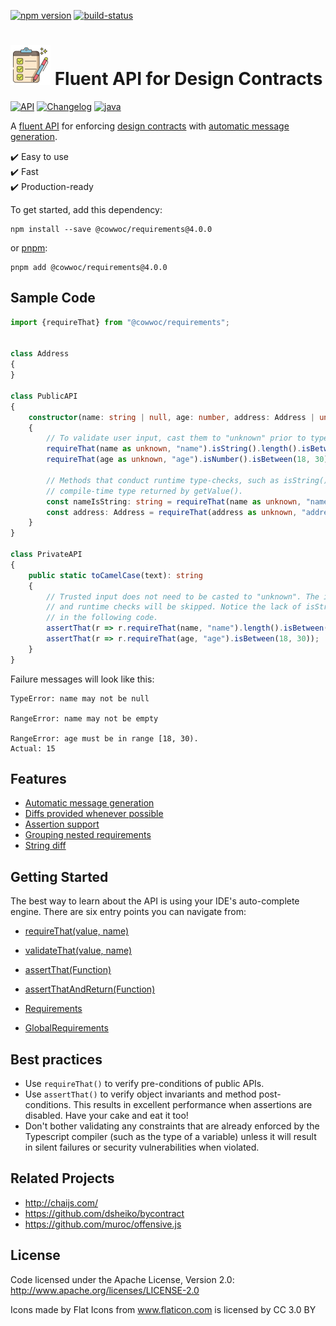 [![npm version](https://badge.fury.io/js/%40cowwoc%2Frequirements.svg)](https://badge.fury.io/js/%40cowwoc%2Frequirements)
[![build-status](https://github.com/cowwoc/requirements.js/workflows/Build/badge.svg)](https://github.com/cowwoc/requirements.js/actions?query=workflow%3ABuild)

# <img src="https://raw.githubusercontent.com/cowwoc/requirements.js/release-4.0.0/docs/checklist.svg?sanitize=true" width=64 height=64 alt="checklist"> Fluent API for Design Contracts

[![API](https://img.shields.io/badge/api_docs-5B45D5.svg)](https://cowwoc.github.io/requirements.js/4.0.0/docs/api/)
[![Changelog](https://img.shields.io/badge/changelog-A345D5.svg)](docs/Changelog.md)
[![java](https://img.shields.io/badge/other%20languages-java-457FD5.svg)](../../../requirements.java)

A [fluent API](https://en.wikipedia.org/wiki/Fluent_interface) for enforcing
[design contracts](https://en.wikipedia.org/wiki/Design_by_contract)
with [automatic message generation](#usage).

✔️ Easy to use  
✔️ Fast  
✔️ Production-ready

To get started, add this dependency:

```shell
npm install --save @cowwoc/requirements@4.0.0
```

or [pnpm](https://pnpm.io/):

```shell
pnpm add @cowwoc/requirements@4.0.0
```

## Sample Code

```typescript
import {requireThat} from "@cowwoc/requirements";


class Address
{
}

class PublicAPI
{
	constructor(name: string | null, age: number, address: Address | undefined)
	{
		// To validate user input, cast them to "unknown" prior to type-checks.
		requireThat(name as unknown, "name").isString().length().isBetween(1, 30);
		requireThat(age as unknown, "age").isNumber().isBetween(18, 30);

		// Methods that conduct runtime type-checks, such as isString() or isNotNull(), update the
		// compile-time type returned by getValue().
		const nameIsString: string = requireThat(name as unknown, "name").isString().getValue();
		const address: Address = requireThat(address as unknown, "address").isInstance(Address).getValue();
	}
}

class PrivateAPI
{
	public static toCamelCase(text): string
	{
		// Trusted input does not need to be casted to "unknown". The input type will be inferred
		// and runtime checks will be skipped. Notice the lack of isString() or isNumber() invocations
		// in the following code.
		assertThat(r => r.requireThat(name, "name").length().isBetween(1, 30));
		assertThat(r => r.requireThat(age, "age").isBetween(18, 30));
	}
}
```

Failure messages will look like this:

```text
TypeError: name may not be null

RangeError: name may not be empty

RangeError: age must be in range [18, 30).
Actual: 15
```

## Features

* [Automatic message generation](docs/Features.md#automatic-message-generation)
* [Diffs provided whenever possible](docs/Features.md#diffs-provided-whenever-possible)
* [Assertion support](docs/Features.md#assertion-support)
* [Grouping nested requirements](docs/Features.md#grouping-nested-requirements)
* [String diff](docs/Features.md#string-diff)

## Getting Started

The best way to learn about the API is using your IDE's auto-complete engine.
There are six entry points you can navigate from:

* [requireThat(value, name)](https://cowwoc.github.io/requirements.js/4.0.0/docs/api/module-DefaultRequirements.html#~requireThat)
* [validateThat(value, name)](https://cowwoc.github.io/requirements.js/4.0.0/docs/api/module-DefaultRequirements.html#~validateThat)
* [assertThat(Function)](https://cowwoc.github.io/requirements.js/4.0.0/docs/api/module-DefaultRequirements.html#~assertThat)
* [assertThatAndReturn(Function)](https://cowwoc.github.io/requirements.js/4.0.0/docs/api/module-DefaultRequirements.html#~assertThatAndReturn)

* [Requirements](https://cowwoc.github.io/requirements.js/4.0.0/docs/api/module-Requirements-Requirements.html)
* [GlobalRequirements](https://cowwoc.github.io/requirements.js/4.0.0/docs/api/module-GlobalRequirements-GlobalRequirements.html)

## Best practices

* Use `requireThat()` to verify pre-conditions of public APIs.
* Use `assertThat()` to verify object invariants and method post-conditions.
  This results in excellent performance when assertions are disabled.
  Have your cake and eat it too!
* Don't bother validating any constraints that are already enforced by the Typescript compiler (such as the
  type of a variable) unless it will result in silent failures or security vulnerabilities when violated.

## Related Projects

* http://chaijs.com/
* https://github.com/dsheiko/bycontract
* https://github.com/muroc/offensive.js

## License

Code licensed under the Apache License, Version 2.0: http://www.apache.org/licenses/LICENSE-2.0

Icons made by Flat Icons from www.flaticon.com is licensed by CC 3.0 BY